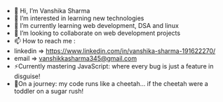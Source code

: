 - 👋 Hi, I’m Vanshika Sharma
- 👀 I’m interested in learning new technologies
- 🌱 I’m currently learning web development, DSA and linux
- 💞️ I’m looking to collaborate on web development projects
- 📫 How to reach me :
- linkedin => https://www.linkedin.com/in/vanshika-sharma-191622270/
- email => vanshikkasharma345@gmail.com
- ⚡Currently mastering JavaScript: where every bug is just a feature in disguise!
- 🐯On a journey: my code runs like a cheetah... if the cheetah were a toddler on a sugar rush!

<!---
VanshikaSharm4/VanshikaSharm4 is a ✨ special ✨ repository because its `README.md` (this file) appears on your GitHub profile.
You can click the Preview link to take a look at your changes.
--->
